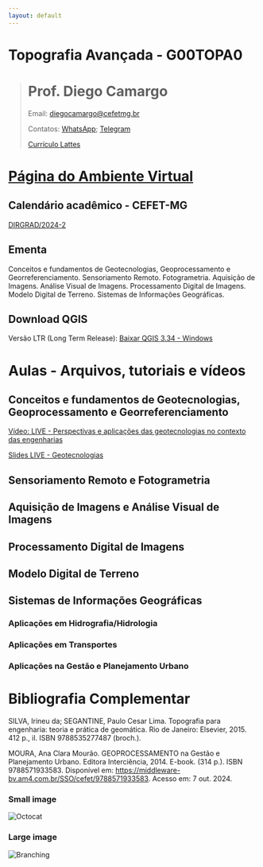 ```yaml
---
layout: default
---
```


# Topografia Avançada - G00TOPA0

># Prof. Diego Camargo
>
>Email: diegocamargo@cefetmg.br
>
>Contatos: [WhatsApp](https://wa.me/553135653353); [Telegram](https://t.me/eng_dcamargo)
>
>[Currículo Lattes](http://lattes.cnpq.br/0138793013112199)

# [Página do Ambiente Virtual](./another-page.html)

## Calendário acadêmico - CEFET-MG
[DIRGRAD/2024-2](https://www.dirgrad.cefetmg.br/wp-content/uploads/sites/81/2024/09/CalendarioGraduacao_2024_02_BHTE.pdf)

## Ementa
Conceitos e fundamentos de Geotecnologias, Geoprocessamento e Georreferenciamento. Sensoriamento Remoto. Fotogrametria. Aquisição de Imagens. Análise Visual de Imagens. Processamento Digital de Imagens. Modelo Digital de Terreno. Sistemas de Informações Geográficas.

## Download QGIS
Versão LTR (Long Term Release):
[Baixar QGIS 3.34 - Windows](https://qgis.org/downloads/QGIS-OSGeo4W-3.34.9-1.msi)

# Aulas - Arquivos, tutoriais e vídeos

## Conceitos e fundamentos de Geotecnologias, Geoprocessamento e Georreferenciamento
[Vídeo: LIVE - Perspectivas e aplicações das geotecnologias no contexto das engenharias](https://www.youtube.com/live/_TO5ur5-YEo?si=j7PJCIYL_TnWPkDI)

[Slides LIVE - Geotecnologias](https://raw.githubusercontent.com/d-camargo/topografia_avancada/refs/heads/master/docs/DIEGO_CAMARGO-CREA-ES_VF.pdf)

## Sensoriamento Remoto e Fotogrametria

## Aquisição de Imagens e Análise Visual de Imagens

## Processamento Digital de Imagens

## Modelo Digital de Terreno

## Sistemas de Informações Geográficas

### Aplicações em Hidrografia/Hidrologia

### Aplicações em Transportes

### Aplicações na Gestão e Planejamento Urbano


# Bibliografia Complementar
SILVA, Irineu da; SEGANTINE, Paulo Cesar Lima. Topografia para engenharia: teoria e prática de geomática. Rio de Janeiro: Elsevier, 2015. 412 p., il. ISBN 9788535277487 (broch.).

MOURA, Ana Clara Mourão. GEOPROCESSAMENTO na Gestão e Planejamento Urbano. Editora Interciência, 2014. E-book. (314 p.). ISBN 9788571933583. Disponível em: https://middleware-bv.am4.com.br/SSO/cefet/9788571933583. Acesso em: 7 out. 2024. 

### Small image

![Octocat](https://github.githubassets.com/images/icons/emoji/octocat.png)

### Large image

![Branching](https://guides.github.com/activities/hello-world/branching.png)

